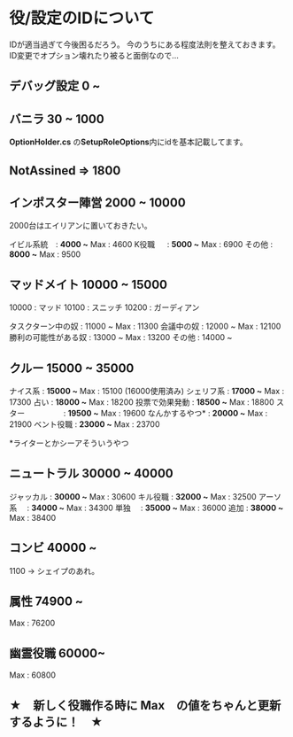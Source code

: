 # 役/設定のIDについて

IDが適当過ぎて今後困るだろう。
今のうちにある程度法則を整えておきます。
ID変更でオプション壊れたり被ると面倒なので...

## デバッグ設定 0 ~ 

## バニラ 30 ~ 1000
**OptionHolder.cs** の**SetupRoleOptions**内にidを基本記載してます。

## NotAssined => 1800
## インポスター陣営 2000 ~ 10000
2000台はエイリアンに置いておきたい。

イビル系統　: **4000 ~** Max : 4600
K役職   　 : **5000 ~** Max : 6900
その他  : **8000 ~** Max : 9500

## マッドメイト 10000 ~ 15000
10000 : マッド
10100 : スニッチ
10200 : ガーディアン

タスクターン中の奴   : 11000 ~  Max : 11300
会議中の奴          : 12000 ~ Max : 12100
勝利の可能性がある奴 : 13000 ~ Max : 13200
その他              : 14000 ~

## クルー 15000 ~ 35000
ナイス系       : **15000 ~** Max : 15100 (16000使用済み)
シェリフ系     : **17000 ~** Max : 17300
占い           : **18000 ~** Max : 18200
投票で効果発動  : **18500 ~** Max : 18800
スター　　　　　: **19500 ~** Max : 19600
なんかするやつ*  : **20000 ~** Max : 21900
ベント役職  : **23000 ~** Max : 23700

*ライターとかシーアそういうやつ

## ニュートラル 30000 ~ 40000
ジャッカル : **30000 ~** Max : 30600
キル役職   : **32000 ~** Max : 32500
アーソ系　 : **34000 ~** Max : 34300
単独　 : **35000 ~** Max : 36000
追加  : **38000 ~** Max : 38400

## コンビ 40000 ~ 

1100 → シェイプのあれ。

## 属性 74900 ~ 
Max : 76200

## 幽霊役職 60000~
Max : 60800

## ★　新しく役職作る時に Max　の値をちゃんと更新するように！　★